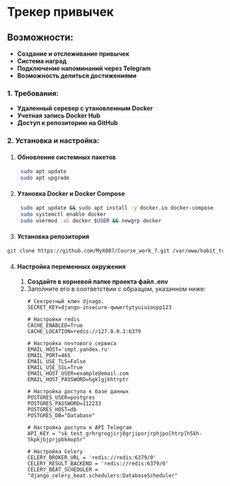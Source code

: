 # Трекер привычек

## Возможности:
- **Создание и отслеживание привычек**
- **Система наград**
- **Подключение напоминаний через Telegram**
- **Возможность делиться достижениями**

### 1. Требования:
- **Удаленный серевер с утановленным Docker**
- **Учетная запись Docker Hub**
- **Доступ к репозиторию на GitHub**

### 2. Установка и настройка:
1. #### Обновление системных пакетов
   ```bash
    sudo apt update
    sudo apt upgrade
    ```
2. #### Утановка Docker и Docker Compose
   ```bash
    sudo apt update && sudo apt install -y docker.io docker-compose
    sudo systemctl enable docker
    sudo usermod -aG docker $USER && newgrp docker
    ```
3. #### Установка репозитория  
  ```bash
  git clone https://github.com/MyX007/Course_work_7.git /var/www/habit_tracker
  ```
4. #### Настройка переменных окружения
   1. **Создайте в корневой папке проекта файл .env**
   2. Заполните его в соответствии с образцом, указанном ниже:
      ```
      # Сектретный ключ djnago. 
      SECRET_KEY=django-insecure-qwwertytyuiuioopp123
      
      # Настройки redis
      CACHE_ENABLED=True
      CACHE_LOCATION=redis://127.0.0.1:6379

      # Настройка почтового сервиса
      EMAIL_HOST='smpt.yandex.ru'
      EMAIL_PORT=465
      EMAIL_USE_TLS=False
      EMAIL_USE_SSL=True
      EMAIL_HOST_USER=example@email.com
      EMAIL_HOST_PASSWORD=hgklgjkhtrptr

      # Настройка доступа к базе данных
      POSTGRES_USER=postgres
      POSTGRES_PASSWORD=112233
      POSTGRES_HOST=db   
      POSTGRES_DB="Database"

      # Настройка доступа к API Telegram
      API_KEY = "sk_test_grhrgrogjirj0grjiporjrphjpo[htrp[h5kh-5kpkjbjprjpbkmop5r"

      # Настройка Celery
      CELERY_BROKER_URL = 'redis://redis:6379/0'
      CELERY_RESULT_BACKEND = 'redis://redis:6379/0'
      CELERY_BEAT_SCHEDULER = "django_celery_beat.schedulers:DatabaseScheduler"
      ```  
